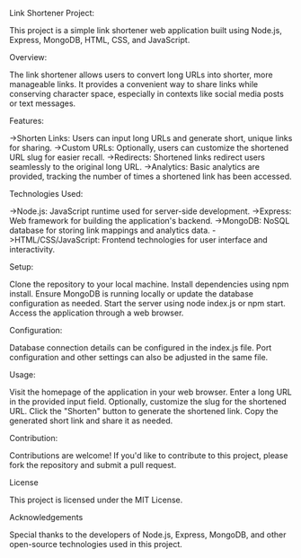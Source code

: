 Link Shortener Project:


This project is a simple link shortener web application built using Node.js, Express, MongoDB, HTML, CSS, and JavaScript.



Overview:


The link shortener allows users to convert long URLs into shorter, more manageable links. It provides a convenient way to share links while conserving character space, especially in contexts like social media posts or text messages.



Features:

->Shorten Links: Users can input long URLs and generate short, unique links for sharing.
->Custom URLs: Optionally, users can customize the shortened URL slug for easier recall.
->Redirects: Shortened links redirect users seamlessly to the original long URL.
->Analytics: Basic analytics are provided, tracking the number of times a shortened link has been accessed.



Technologies Used:

->Node.js: JavaScript runtime used for server-side development.
->Express: Web framework for building the application's backend.
->MongoDB: NoSQL database for storing link mappings and analytics data.
->HTML/CSS/JavaScript: Frontend technologies for user interface and interactivity.


Setup:


Clone the repository to your local machine.
Install dependencies using npm install.
Ensure MongoDB is running locally or update the database configuration as needed.
Start the server using node index.js or npm start.
Access the application through a web browser.


Configuration:


Database connection details can be configured in the index.js file.
Port configuration and other settings can also be adjusted in the same file.


Usage:


Visit the homepage of the application in your web browser.
Enter a long URL in the provided input field.
Optionally, customize the slug for the shortened URL.
Click the "Shorten" button to generate the shortened link.
Copy the generated short link and share it as needed.


Contribution:


Contributions are welcome! If you'd like to contribute to this project, please fork the repository and submit a pull request.



License


This project is licensed under the MIT License.



Acknowledgements


Special thanks to the developers of Node.js, Express, MongoDB, and other open-source technologies used in this project.
